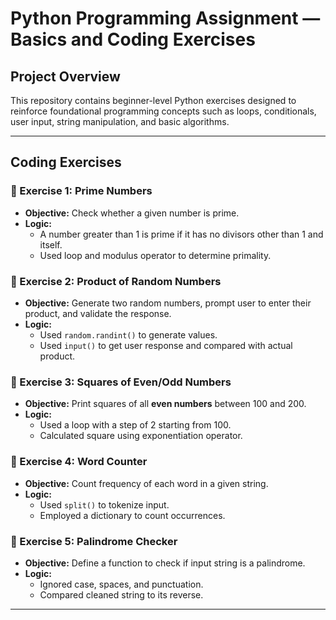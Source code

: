 
# Python Programming Assignment — Basics and Coding Exercises

## Project Overview

This repository contains beginner-level Python exercises designed to reinforce foundational programming concepts such as loops, conditionals, user input, string manipulation, and basic algorithms.

---

## Coding Exercises

### 🔹 Exercise 1: Prime Numbers
- **Objective:** Check whether a given number is prime.
- **Logic:**
  - A number greater than 1 is prime if it has no divisors other than 1 and itself.
  - Used loop and modulus operator to determine primality.

### 🔹 Exercise 2: Product of Random Numbers
- **Objective:** Generate two random numbers, prompt user to enter their product, and validate the response.
- **Logic:**
  - Used `random.randint()` to generate values.
  - Used `input()` to get user response and compared with actual product.

### 🔹 Exercise 3: Squares of Even/Odd Numbers
- **Objective:** Print squares of all **even numbers** between 100 and 200.
- **Logic:**
  - Used a loop with a step of 2 starting from 100.
  - Calculated square using exponentiation operator.

### 🔹 Exercise 4: Word Counter
- **Objective:** Count frequency of each word in a given string.
- **Logic:**
  - Used `split()` to tokenize input.
  - Employed a dictionary to count occurrences.

### 🔹 Exercise 5: Palindrome Checker
- **Objective:** Define a function to check if input string is a palindrome.
- **Logic:**
  - Ignored case, spaces, and punctuation.
  - Compared cleaned string to its reverse.

---
